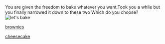 You are given the freedom to bake whatever you want.Took you a while but you finally narrowed it down to these two
Which do you choose?            
![let's bake](https://vk.com/lets_bake)     

[brownies](brownies.md)       

[cheesecake](cheesecake.md)            

